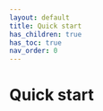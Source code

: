 ```yaml
---
layout: default
title: Quick start
has_children: true
has_toc: true
nav_order: 0
---
```


# Quick start